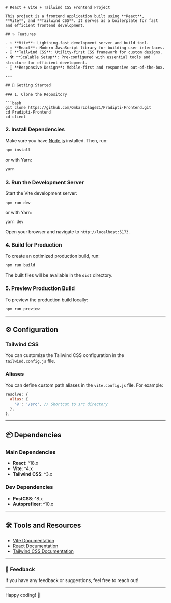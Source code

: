 ```
# React + Vite + Tailwind CSS Frontend Project

This project is a frontend application built using **React**, **Vite**, and **Tailwind CSS**. It serves as a boilerplate for fast and efficient frontend development.

## ✨ Features

- ⚡ **Vite**: Lightning-fast development server and build tool.
- ⚛️ **React**: Modern JavaScript library for building user interfaces.
- 🎨 **Tailwind CSS**: Utility-first CSS framework for custom designs.
- 🛠️ **Scalable Setup**: Pre-configured with essential tools and structure for efficient development.
- 🚀 **Responsive Design**: Mobile-first and responsive out-of-the-box.

---

## 🚀 Getting Started

### 1. Clone the Repository

```bash
git clone https://github.com/OmkarLolage21/Pradipti-Frontend.git
cd Pradipti-Frontend
cd client
```

### 2. Install Dependencies

Make sure you have [Node.js](https://nodejs.org/) installed. Then, run:

```bash
npm install
```

or with Yarn:

```bash
yarn
```

### 3. Run the Development Server

Start the Vite development server:

```bash
npm run dev
```

or with Yarn:

```bash
yarn dev
```

Open your browser and navigate to `http://localhost:5173`.

### 4. Build for Production

To create an optimized production build, run:

```bash
npm run build
```

The built files will be available in the `dist` directory.

### 5. Preview Production Build

To preview the production build locally:

```bash
npm run preview
```

---

## ⚙️ Configuration

### Tailwind CSS
You can customize the Tailwind CSS configuration in the `tailwind.config.js` file.

### Aliases
You can define custom path aliases in the `vite.config.js` file. For example:

```javascript
resolve: {
  alias: {
    '@': '/src', // Shortcut to src directory
  },
},
```

---

## 📦 Dependencies

### Main Dependencies

- **React**: ^18.x
- **Vite**: ^4.x
- **Tailwind CSS**: ^3.x

### Dev Dependencies

- **PostCSS**: ^8.x
- **Autoprefixer**: ^10.x

---

## 🛠️ Tools and Resources

- [Vite Documentation](https://vitejs.dev/)
- [React Documentation](https://reactjs.org/)
- [Tailwind CSS Documentation](https://tailwindcss.com/)

---

### 💬 Feedback

If you have any feedback or suggestions, feel free to reach out!

---

Happy coding! 🎉
```
